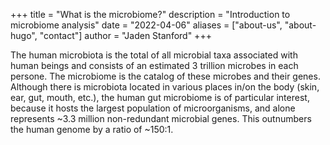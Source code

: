 +++
title = "What is the microbiome?"
description = "Introduction to microbiome analysis"
date = "2022-04-06"
aliases = ["about-us", "about-hugo", "contact"]
author = "Jaden Stanford"
+++


The human microbiota is the total of all microbial taxa associated with human beings and consists of an estimated 3 trillion microbes in each persone. The microbiome is the catalog of these microbes and their genes. Although there is microbiota located in various places in/on the body (skin, ear, gut, mouth, etc.), the human gut microbiome is of particular interest, because it hosts the largest population of microorganisms, and alone represents ~3.3 million non-redundant microbial genes. This outnumbers the human genome by a ratio of ~150:1.




